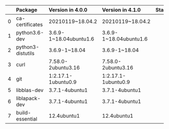 <!-- markdown-link-check-disable -->

|    | Package           | Version in 4.0.0       | Version in 4.1.0       | Status   |
|---:|:------------------|:-----------------------|:-----------------------|:---------|
|  0 | ca-certificates   | 20210119~18.04.2       | 20210119~18.04.2       |          |
|  1 | python3.6-dev     | 3.6.9-1~18.04ubuntu1.6 | 3.6.9-1~18.04ubuntu1.6 |          |
|  2 | python3-distutils | 3.6.9-1~18.04          | 3.6.9-1~18.04          |          |
|  3 | curl              | 7.58.0-2ubuntu3.16     | 7.58.0-2ubuntu3.16     |          |
|  4 | git               | 1:2.17.1-1ubuntu0.9    | 1:2.17.1-1ubuntu0.9    |          |
|  5 | libblas-dev       | 3.7.1-4ubuntu1         | 3.7.1-4ubuntu1         |          |
|  6 | liblapack-dev     | 3.7.1-4ubuntu1         | 3.7.1-4ubuntu1         |          |
|  7 | build-essential   | 12.4ubuntu1            | 12.4ubuntu1            |          |